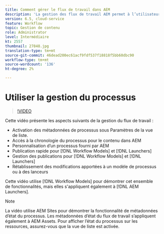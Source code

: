 ```yaml
---
title: Comment gérer le flux de travail dans AEM
description: 'La gestion des flux de travail AEM permet à l’utilisateur de mieux connaître le contenu sous le flux de travail et de gérer plus facilement les définitions de modèles de flux de travail. '
version: 6.5, cloud-service
feature: Workflow
topic: Gestion de contenu
role: Administrator
level: Intermédiaire
kt: 2557
thumbnail: 27848.jpg
translation-type: tm+mt
source-git-commit: 46dead200ec61acf9fdf537f18818f5bb60dbc90
workflow-type: tm+mt
source-wordcount: '136'
ht-degree: 2%

---
```



# Utiliser la gestion du processus

>[!VIDEO](https://video.tv.adobe.com/v/27848/?quality=12&learn=on)

Cette vidéo présente les aspects suivants de la gestion du flux de travail :

+ Activation des métadonnées de processus sous Paramètres de la vue de liste.
+ Accès à la chronologie du processus pour le contenu dans AEM
+ Personnalisation d’un processus fourni par AEM
+ Publication rapide pour [!DNL Workflow Models] et [!DNL Launchers]
+ Gestion des publications pour [!DNL Workflow Models] et [!DNL Launchers]
+ Rétablissement des modifications apportées à un modèle de processus ou à des lanceurs

Cette vidéo utilise [!DNL Workflow Models] pour démontrer cet ensemble de fonctionnalités, mais elles s&#39;appliquent également à [!DNL AEM Launchers].


>[!NOTE]
>
> La vidéo utilise AEM Sites pour démontrer la fonctionnalité de métadonnées d’état du processus. Les métadonnées d’état du flux de travail s’appliquent également à AEM Assets. Pour afficher l’état du processus sur les ressources, assurez-vous que la vue de liste est activée.
